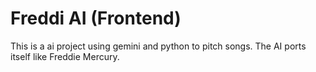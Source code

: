 # Freddi AI (Frontend)

This is a ai project using gemini and python to pitch songs. The AI ports itself like Freddie Mercury.

